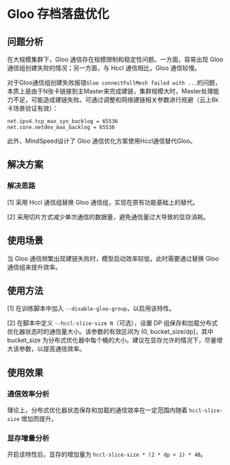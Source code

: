 # Gloo 存档落盘优化 

## 问题分析
在大规模集群下，Gloo 通信存在规模限制和稳定性问题。一方面，容易出现 Gloo 通信组创建失败的情况；另一方面，与 Hccl 通信相比，Gloo 通信较慢。

对于Gloo通信组创建失败报错`Gloo connectFullMesh failed with ...`的问题，本质上是由于N张卡链接到主Master来完成建链，集群规模大时，Master处理能力不足，可能造成建链失败。可通过调整和网络建链相关参数进行规避（云上8k卡场景验证有效）：

```
net.ipv4.tcp_max_syn_backlog = 65536
net.core.netdev_max_backlog = 65536
```

此外，MindSpeed设计了 Gloo 通信优化方案使用Hccl通信替代Gloo。

## 解决方案

### 解决思路
[1] 采用 Hccl 通信组替换 Gloo 通信组，实现在原有功能基础上的替代。

[2] 采用切片方式减少单次通信的数据量，避免通信量过大导致的显存消耗。

## 使用场景
当 Gloo 通信频繁出现建链失败时，模型启动效率较低，此时需要通过替换 Gloo 通信组来提升效率。

## 使用方法
[1] 在训练脚本中加入 `--disable-gloo-group`，以启用该特性。

[2] 在脚本中定义 `--hccl-slice-size N`（可选），设置 DP 组保存和加载分布式优化器状态时的通信量大小。该参数的有效区间为 (0, bucket_size/dp]，其中 bucket_size 为分布式优化器中每个桶的大小。建议在显存允许的情况下，尽量增大该参数，以提高通信效率。

## 使用效果
### 通信效率分析
理论上，分布式优化器状态保存和加载的通信效率在一定范围内随着 `hccl-slice-size` 增加而提升。
<!-- ，以下提供几个参考数据：
- 当切片大小为 $10 * 1024 * 1024$ 时，模型加载时间有所增加，模型保存效率不变；
- 当切片大小为 $30 * 1024 * 1024$ 时，模型保存和加载效率与原来相当；
- 当切片大小为 $100 * 1024 * 1024$ 时，模型保存和加载效率有所提升。-->

### 显存增量分析
开启该特性后，显存的增加量为 `hccl-slice-size * (2 * dp + 1) * 4B`。
